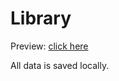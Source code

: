 # Library

Preview: [click here](https://ronaldljin.github.io/Library/)

All data is saved locally.
